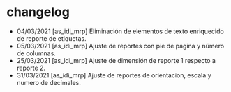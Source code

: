 # changelog 
* 04/03/2021 [as_idi_mrp] Eliminación de elementos de texto enriquecido de reporte de etiquetas.
* 05/03/2021 [as_idi_mrp] Ajuste de reportes con pie de pagina y número de columnas.
* 25/03/2021 [as_idi_mrp] Ajuste de dimensión de reporte 1 respecto a reporte 2.
* 31/03/2021 [as_idi_mrp] Ajuste de reportes de orientacion, escala y numero de decimales.